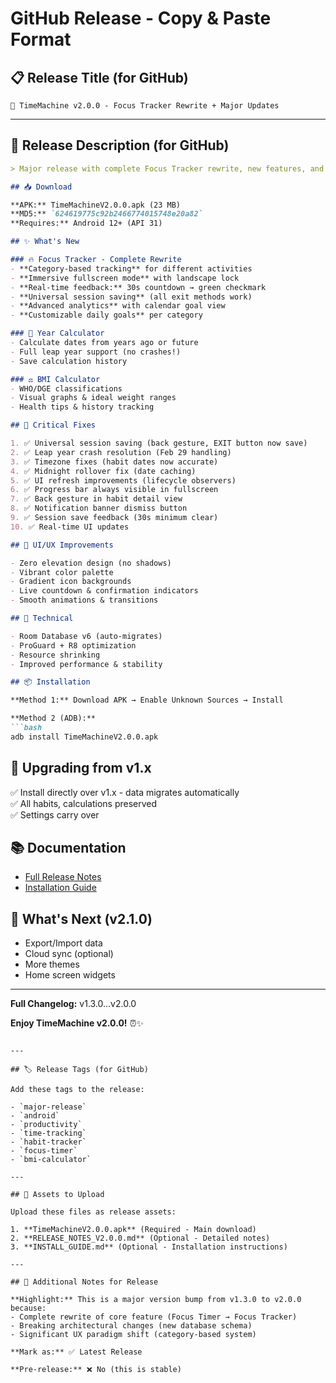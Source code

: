 # GitHub Release - Copy & Paste Format

## 📋 Release Title (for GitHub)

```
🎉 TimeMachine v2.0.0 - Focus Tracker Rewrite + Major Updates
```

---

## 📝 Release Description (for GitHub)

```markdown
> Major release with complete Focus Tracker rewrite, new features, and 10 critical bug fixes

## 📥 Download

**APK:** TimeMachineV2.0.0.apk (23 MB)  
**MD5:** `624619775c92b2466774015748e20a82`  
**Requires:** Android 12+ (API 31)

## ✨ What's New

### 🔥 Focus Tracker - Complete Rewrite
- **Category-based tracking** for different activities
- **Immersive fullscreen mode** with landscape lock
- **Real-time feedback:** 30s countdown → green checkmark
- **Universal session saving** (all exit methods work)
- **Advanced analytics** with calendar goal view
- **Customizable daily goals** per category

### 📅 Year Calculator
- Calculate dates from years ago or future
- Full leap year support (no crashes!)
- Save calculation history

### ⚖️ BMI Calculator
- WHO/DGE classifications
- Visual graphs & ideal weight ranges
- Health tips & history tracking

## 🐛 Critical Fixes

1. ✅ Universal session saving (back gesture, EXIT button now save)
2. ✅ Leap year crash resolution (Feb 29 handling)
3. ✅ Timezone fixes (habit dates now accurate)
4. ✅ Midnight rollover fix (date caching)
5. ✅ UI refresh improvements (lifecycle observers)
6. ✅ Progress bar always visible in fullscreen
7. ✅ Back gesture in habit detail view
8. ✅ Notification banner dismiss button
9. ✅ Session save feedback (30s minimum clear)
10. ✅ Real-time UI updates

## 🎨 UI/UX Improvements

- Zero elevation design (no shadows)
- Vibrant color palette
- Gradient icon backgrounds
- Live countdown & confirmation indicators
- Smooth animations & transitions

## 🔧 Technical

- Room Database v6 (auto-migrates)
- ProGuard + R8 optimization
- Resource shrinking
- Improved performance & stability

## 📦 Installation

**Method 1:** Download APK → Enable Unknown Sources → Install

**Method 2 (ADB):**
```bash
adb install TimeMachineV2.0.0.apk
```

## 🔄 Upgrading from v1.x

✅ Install directly over v1.x - data migrates automatically  
✅ All habits, calculations preserved  
✅ Settings carry over

## 📚 Documentation

- [Full Release Notes](./RELEASE_NOTES_V2.0.0.md)
- [Installation Guide](./INSTALL_GUIDE.md)

## 🎯 What's Next (v2.1.0)

- Export/Import data
- Cloud sync (optional)
- More themes
- Home screen widgets

---

**Full Changelog:** v1.3.0...v2.0.0

**Enjoy TimeMachine v2.0.0!** ⏰✨
```

---

## 🏷️ Release Tags (for GitHub)

Add these tags to the release:

- `major-release`
- `android`
- `productivity`
- `time-tracking`
- `habit-tracker`
- `focus-timer`
- `bmi-calculator`

---

## 📎 Assets to Upload

Upload these files as release assets:

1. **TimeMachineV2.0.0.apk** (Required - Main download)
2. **RELEASE_NOTES_V2.0.0.md** (Optional - Detailed notes)
3. **INSTALL_GUIDE.md** (Optional - Installation instructions)

---

## 🎨 Additional Notes for Release

**Highlight:** This is a major version bump from v1.3.0 to v2.0.0 because:
- Complete rewrite of core feature (Focus Timer → Focus Tracker)
- Breaking architectural changes (new database schema)
- Significant UX paradigm shift (category-based system)

**Mark as:** ✅ Latest Release

**Pre-release:** ❌ No (this is stable)

